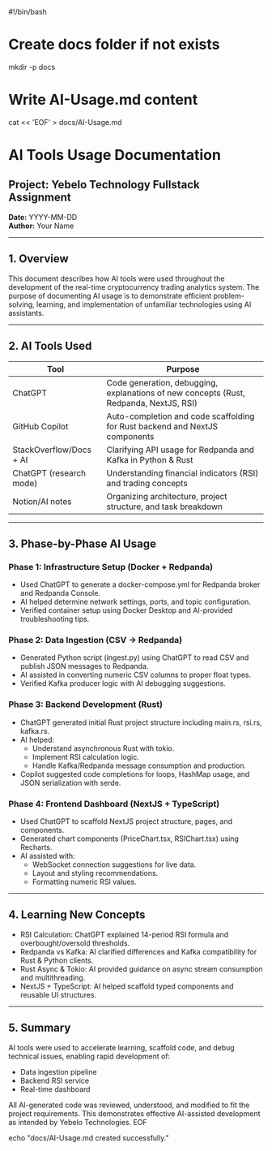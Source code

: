 #!/bin/bash

# Create docs folder if not exists
mkdir -p docs

# Write AI-Usage.md content
cat << 'EOF' > docs/AI-Usage.md
# AI Tools Usage Documentation

## Project: Yebelo Technology Fullstack Assignment
**Date:** YYYY-MM-DD  
**Author:** Your Name  

---

## 1. Overview

This document describes how AI tools were used throughout the development of the real-time cryptocurrency trading analytics system. The purpose of documenting AI usage is to demonstrate efficient problem-solving, learning, and implementation of unfamiliar technologies using AI assistants.

---

## 2. AI Tools Used

| Tool         | Purpose |
| ------------ | ------- |
| ChatGPT      | Code generation, debugging, explanations of new concepts (Rust, Redpanda, NextJS, RSI) |
| GitHub Copilot | Auto-completion and code scaffolding for Rust backend and NextJS components |
| StackOverflow/Docs + AI | Clarifying API usage for Redpanda and Kafka in Python & Rust |
| ChatGPT (research mode) | Understanding financial indicators (RSI) and trading concepts |
| Notion/AI notes | Organizing architecture, project structure, and task breakdown |

---

## 3. Phase-by-Phase AI Usage

### Phase 1: Infrastructure Setup (Docker + Redpanda)
- Used ChatGPT to generate a docker-compose.yml for Redpanda broker and Redpanda Console.
- AI helped determine network settings, ports, and topic configuration.
- Verified container setup using Docker Desktop and AI-provided troubleshooting tips.

### Phase 2: Data Ingestion (CSV → Redpanda)
- Generated Python script (ingest.py) using ChatGPT to read CSV and publish JSON messages to Redpanda.
- AI assisted in converting numeric CSV columns to proper float types.
- Verified Kafka producer logic with AI debugging suggestions.

### Phase 3: Backend Development (Rust)
- ChatGPT generated initial Rust project structure including main.rs, rsi.rs, kafka.rs.
- AI helped:
  - Understand asynchronous Rust with tokio.
  - Implement RSI calculation logic.
  - Handle Kafka/Redpanda message consumption and production.
- Copilot suggested code completions for loops, HashMap usage, and JSON serialization with serde.

### Phase 4: Frontend Dashboard (NextJS + TypeScript)
- Used ChatGPT to scaffold NextJS project structure, pages, and components.
- Generated chart components (PriceChart.tsx, RSIChart.tsx) using Recharts.
- AI assisted with:
  - WebSocket connection suggestions for live data.
  - Layout and styling recommendations.
  - Formatting numeric RSI values.

---

## 4. Learning New Concepts
- RSI Calculation: ChatGPT explained 14-period RSI formula and overbought/oversold thresholds.
- Redpanda vs Kafka: AI clarified differences and Kafka compatibility for Rust & Python clients.
- Rust Async & Tokio: AI provided guidance on async stream consumption and multithreading.
- NextJS + TypeScript: AI helped scaffold typed components and reusable UI structures.

---

## 5. Summary
AI tools were used to accelerate learning, scaffold code, and debug technical issues, enabling rapid development of:
- Data ingestion pipeline
- Backend RSI service
- Real-time dashboard

All AI-generated code was reviewed, understood, and modified to fit the project requirements. This demonstrates effective AI-assisted development as intended by Yebelo Technologies.
EOF

echo "docs/AI-Usage.md created successfully."
